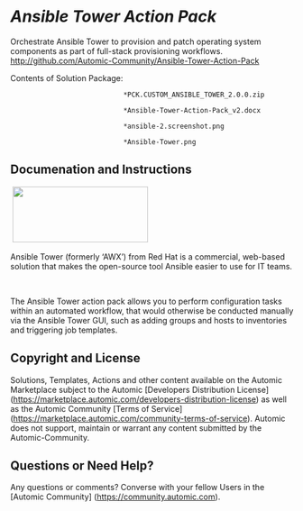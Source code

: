 *Ansible Tower Action Pack*
=============


Orchestrate Ansible Tower to provision and patch operating system components as part of full-stack provisioning workflows.
http://github.com/Automic-Community/Ansible-Tower-Action-Pack

<!-- List of attached files -->
Contents of Solution Package:

						
								*PCK.CUSTOM_ANSIBLE_TOWER_2.0.0.zip
								
								*Ansible-Tower-Action-Pack_v2.docx
								
								*ansible-2.screenshot.png
								
								*Ansible-Tower.png
								
						


Documenation and Instructions
---

<p class="MsoNormal">&nbsp;<img src="https://448bb31d92917ba3390f-4a8f48d20b0d8c78b979208d38d37653.ssl.cf1.rackcdn.com/725/screenshots/Ansible-Tower.png" alt="" width="240" height="99" /></p>
<p class="MsoNormal">Ansible Tower (formerly &lsquo;AWX&rsquo;) from Red Hat is a commercial, web-based solution that makes the open-source tool Ansible easier to use for IT teams.</p>
<p>&nbsp;</p>
<p class="MsoNormal">The Ansible Tower action pack allows you to perform configuration tasks within an automated workflow, that would otherwise be conducted manually via the Ansible Tower GUI, such as adding groups and hosts to inventories and triggering job templates.</p>

Copyright and License
---

Solutions, Templates, Actions and other content available on the Automic Marketplace subject to the Automic [Developers Distribution License] (https://marketplace.automic.com/developers-distribution-license) as well as the Automic Community [Terms of Service] (https://marketplace.automic.com/community-terms-of-service).
Automic does not support, maintain or warrant any content submitted by the Automic-Community.



Questions or Need Help? 
---
Any questions or comments? Converse with your fellow Users in the [Automic Community] (https://community.automic.com).